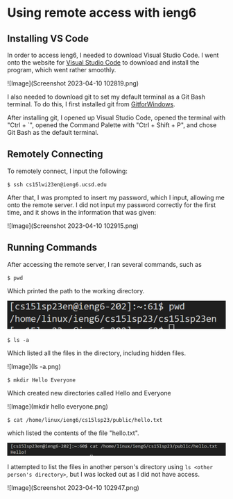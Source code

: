 # Using remote access with ieng6

## Installing VS Code
In order to access ieng6, I needed to download Visual Studio Code. I went onto the website for [Visual Studio Code](https://code.visualstudio.com/) to download and install the program, which went rather smoothly. 

![Image](Screenshot 2023-04-10 102819.png)

I also needed to download git to set my default terminal as a Git Bash terminal. To do this, I first installed git from [GitforWindows](https://gitforwindows.org). 

After installing git, I opened up Visual Studio Code, opened the terminal with "Ctrl + `", opened the Command Palette with "Ctrl + Shift + P", and chose Git Bash as the default terminal. 

## Remotely Connecting
To remotely connect, I input the following:
```
$ ssh cs15lwi23en@ieng6.ucsd.edu
```

After that, I was prompted to insert my password, which I input, allowing me onto the remote server. I did not input my password correctly for the first time, and it shows in the information that was given:

![Image](Screenshot 2023-04-10 102915.png)

## Running Commands

After accessing the remote server, I ran several commands, such as
```
$ pwd
```

Which printed the path to the working directory.

![Image](pwd.png)

```
$ ls -a
```

Which listed all the files in the directory, including hidden files. 


![Image](ls -a.png)

```
$ mkdir Hello Everyone
```

Which created new directories called Hello and Everyone

![Image](mkdir hello everyone.png)

```
$ cat /home/linux/ieng6/cs15lsp23/public/hello.txt
```
which listed the contents of the file "hello.txt".

![Image](cat.png)

I attempted to list the files in another person's directory using ```ls <other person's directory>```, but I was locked out as I did not have access.

![Image](Screenshot 2023-04-10 102947.png)
